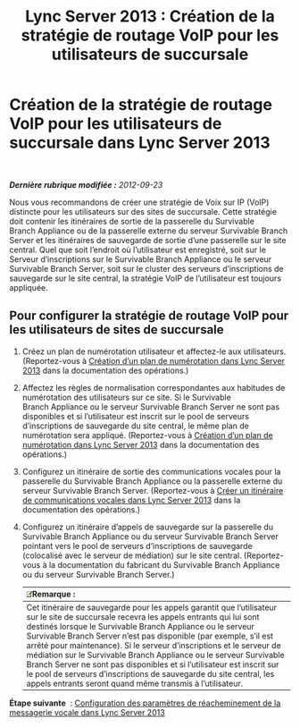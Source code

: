 ﻿---
title: 'Lync Server 2013 : Création de la stratégie de routage VoIP pour les utilisateurs de succursale'
TOCTitle: Création de la stratégie de routage VoIP pour les utilisateurs de succursale
ms:assetid: 10deca9f-f870-4a42-b25d-e4fc53108658
ms:mtpsurl: https://technet.microsoft.com/fr-fr/library/Gg398196(v=OCS.15)
ms:contentKeyID: 49296290
ms.date: 05/20/2016
mtps_version: v=OCS.15
ms.translationtype: HT
---

# Création de la stratégie de routage VoIP pour les utilisateurs de succursale dans Lync Server 2013

 

_**Dernière rubrique modifiée :** 2012-09-23_

Nous vous recommandons de créer une stratégie de Voix sur IP (VoIP) distincte pour les utilisateurs sur des sites de succursale. Cette stratégie doit contenir les itinéraires de sortie de la passerelle du Survivable Branch Appliance ou de la passerelle externe du serveur Survivable Branch Server et les itinéraires de sauvegarde de sortie d’une passerelle sur le site central. Quel que soit l’endroit où l’utilisateur est enregistré, soit sur le Serveur d’inscriptions sur le Survivable Branch Appliance ou le serveur Survivable Branch Server, soit sur le cluster des serveurs d’inscriptions de sauvegarde sur le site central, la stratégie VoIP de l’utilisateur est toujours appliquée.

## Pour configurer la stratégie de routage VoIP pour les utilisateurs de sites de succursale

1.  Créez un plan de numérotation utilisateur et affectez-le aux utilisateurs. (Reportez-vous à [Création d’un plan de numérotation dans Lync Server 2013](lync-server-2013-create-a-dial-plan.md) dans la documentation des opérations.)

2.  Affectez les règles de normalisation correspondantes aux habitudes de numérotation des utilisateurs sur ce site. Si le Survivable Branch Appliance ou le serveur Survivable Branch Server ne sont pas disponibles et si l’utilisateur est inscrit sur le pool de serveurs d’inscriptions de sauvegarde du site central, le même plan de numérotation sera appliqué. (Reportez-vous à [Création d’un plan de numérotation dans Lync Server 2013](lync-server-2013-create-a-dial-plan.md) dans la documentation des opérations.)

3.  Configurez un itinéraire de sortie des communications vocales pour la passerelle du Survivable Branch Appliance ou la passerelle externe du serveur Survivable Branch Server. (Reportez-vous à [Créer un itinéraire de communications vocales dans Lync Server 2013](lync-server-2013-create-a-voice-route.md) dans la documentation des opérations.)

4.  Configurez un itinéraire d’appels de sauvegarde sur la passerelle du Survivable Branch Appliance ou du serveur Survivable Branch Server pointant vers le pool de serveurs d’inscriptions de sauvegarde (colocalisé avec le serveur de médiation) sur le site central. (Reportez-vous à la documentation du fabricant du Survivable Branch Appliance ou du serveur Survivable Branch Server.)
    
    <table>
    <thead>
    <tr class="header">
    <th><img src="images/Gg398920.note(OCS.15).gif" title="note" alt="note" />Remarque :</th>
    </tr>
    </thead>
    <tbody>
    <tr class="odd">
    <td>Cet itinéraire de sauvegarde pour les appels garantit que l’utilisateur sur le site de succursale recevra les appels entrants qui lui sont destinés lorsque le Survivable Branch Appliance ou le serveur Survivable Branch Server n’est pas disponible (par exemple, s’il est arrêté pour maintenance). Si le serveur d’inscriptions et le serveur de médiation sur le Survivable Branch Appliance ou le serveur Survivable Branch Server ne sont pas disponibles et si l’utilisateur est inscrit sur le pool de serveurs d’inscriptions de sauvegarde du site central, les appels entrants seront quand même transmis à l’utilisateur.</td>
    </tr>
    </tbody>
    </table>


**Étape suivante**  : [Configuration des paramètres de réacheminement de la messagerie vocale dans Lync Server 2013](lync-server-2013-configure-voice-mail-rerouting-settings.md)

